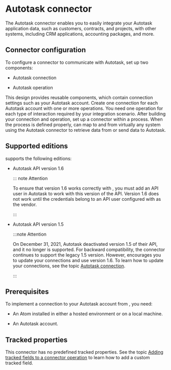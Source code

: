 # Autotask connector 

<head>
  <meta name="guidename" content="Integration"/>
  <meta name="context" content="GUID-0aa8e1fc-90e9-439f-bb97-ab0a24c284de"/>
</head>


The Autotask connector enables you to easily integrate your Autotask application data, such as customers, contracts, and projects, with other systems, including CRM applications, accounting packages, and more.

## Connector configuration 

To configure a connector to communicate with Autotask, set up two components:

-   Autotask connection

-   Autotask operation


This design provides reusable components, which contain connection settings such as your Autotask account. Create one connection for each Autotask account with one or more operations. You need one operation for each type of interaction required by your integration scenario. After building your connection and operation, set up a connector within a process. When the process is defined properly, can map to and from virtually any system using the Autotask connector to retrieve data from or send data to Autotask.

## Supported editions 

supports the following editions:

-   Autotask API version 1.6

    ::: note Attention
    
    To ensure that version 1.6 works correctly with , you must add an API user in Autotask to work with this version of the API. Version 1.6 does not work until the credentials belong to an API user configured with as the vendor.

    :::

-   Autotask API version 1.5

    :::note Attention
    
    On December 31, 2021, Autotask deactivated version 1.5 of their API, and it no longer is supported. For backward compatibility, the connector continues to support the legacy 1.5 version. However, encourages you to update your connections and use version 1.6. To learn how to update your connections, see the topic [Autotask connection](r-atm-Autotask_connection_5650e199-a376-4221-945f-d780e780ec71.md).

    :::


## Prerequisites 

To implement a connection to your Autotask account from , you need:

-   An Atom installed in either a hosted environment or on a local machine.

-   An Autotask account.

## Tracked properties

This connector has no predefined tracked properties. See the topic [Adding tracked fields to a connector operation](../Process%20building/t-atm-Adding_tracked_fields_to_a_connector_operation_f71821dd-95ee-4ebd-bfc9-3333262f56f6.md) to learn how to add a custom tracked field.